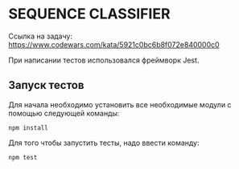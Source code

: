# SEQUENCE CLASSIFIER

Ссылка на задачу: https://www.codewars.com/kata/5921c0bc6b8f072e840000c0

При написании тестов использовался фреймворк Jest.

## Запуск тестов

Для начала необходимо установить все необходимые модули с помощью следующей команды:
```
npm install
```

Для того чтобы запустить тесты, надо ввести команду:
```
npm test
```


